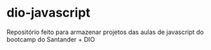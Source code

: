# dio-javascript
 Repositório feito para armazenar projetos das aulas de javascript do bootcamp do Santander + DIO
